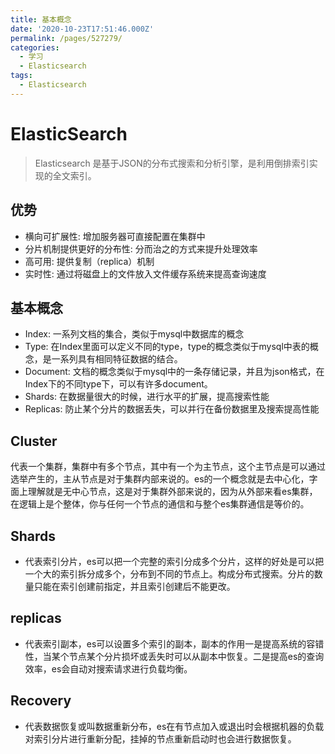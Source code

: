 ```yaml
---
title: 基本概念
date: '2020-10-23T17:51:46.000Z'
permalink: /pages/527279/
categories:
  - 学习
  - Elasticsearch
tags:
  - Elasticsearch
---
```


# ElasticSearch

> Elasticsearch 是基于JSON的分布式搜索和分析引擎，是利用倒排索引实现的全文索引。

## 优势

* 横向可扩展性: 增加服务器可直接配置在集群中
* 分片机制提供更好的分布性: 分而治之的方式来提升处理效率
* 高可用: 提供复制（replica）机制
* 实时性: 通过将磁盘上的文件放入文件缓存系统来提高查询速度

## 基本概念

* Index: 一系列文档的集合，类似于mysql中数据库的概念
* Type: 在Index里面可以定义不同的type，type的概念类似于mysql中表的概念，是一系列具有相同特征数据的结合。
* Document: 文档的概念类似于mysql中的一条存储记录，并且为json格式，在Index下的不同type下，可以有许多document。
* Shards: 在数据量很大的时候，进行水平的扩展，提高搜索性能
* Replicas: 防止某个分片的数据丢失，可以并行在备份数据里及搜索提高性能

## Cluster

代表一个集群，集群中有多个节点，其中有一个为主节点，这个主节点是可以通过选举产生的，主从节点是对于集群内部来说的。es的一个概念就是去中心化，字面上理解就是无中心节点，这是对于集群外部来说的，因为从外部来看es集群，在逻辑上是个整体，你与任何一个节点的通信和与整个es集群通信是等价的。

## Shards

* 代表索引分片，es可以把一个完整的索引分成多个分片，这样的好处是可以把一个大的索引拆分成多个，分布到不同的节点上。构成分布式搜索。分片的数量只能在索引创建前指定，并且索引创建后不能更改。

## replicas

* 代表索引副本，es可以设置多个索引的副本，副本的作用一是提高系统的容错性，当某个节点某个分片损坏或丢失时可以从副本中恢复。二是提高es的查询效率，es会自动对搜索请求进行负载均衡。

## Recovery

* 代表数据恢复或叫数据重新分布，es在有节点加入或退出时会根据机器的负载对索引分片进行重新分配，挂掉的节点重新启动时也会进行数据恢复。

